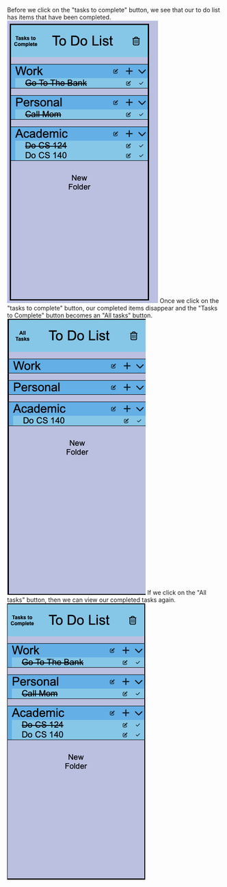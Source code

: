 Before we click on the "tasks to complete" button, we see that our to do list has items that have been completed.
![BeforeTasksToComplete](BeforeTasksToComplete.png)
Once we click on the "tasks to complete" button, our completed items disappear and the 
"Tasks to Complete" button becomes an "All tasks" button.  
![AfterTasksToComplete](AfterTasksToComplete.png)
If we click on the "All tasks" button, then we can view our completed tasks again.
![AllTasks](AllTasks.png)